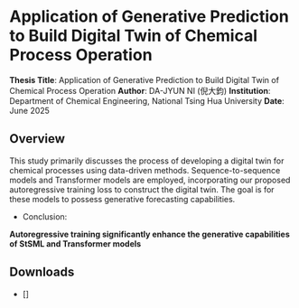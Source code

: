 # Application of Generative Prediction to Build Digital Twin of Chemical Process Operation
**Thesis Title**: Application of Generative Prediction to Build Digital Twin of Chemical Process Operation
**Author**: DA-JYUN NI (倪大鈞)
**Institution**: Department of Chemical Engineering, National Tsing Hua University
**Date**: June 2025

## Overview
This study primarily discusses the process of developing a digital twin for chemical processes using data-driven methods. Sequence-to-sequence models and Transformer models are employed, incorporating our proposed autoregressive training loss to construct the digital twin. The goal is for these models to possess generative forecasting capabilities.

- Conclusion:

**Autoregressive training significantly enhance the generative capabilities of StSML and Transformer models**

## Downloads
- []
